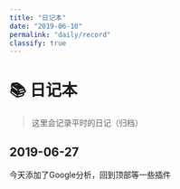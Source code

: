 ```yaml
---
title: "日记本"
date: "2019-06-10"
permalink: "daily/record"
classify: true
---
```


# 📚 日记本

> 这里会记录平时的日记（归档）

## 2019-06-27
今天添加了Google分析，回到顶部等一些插件    